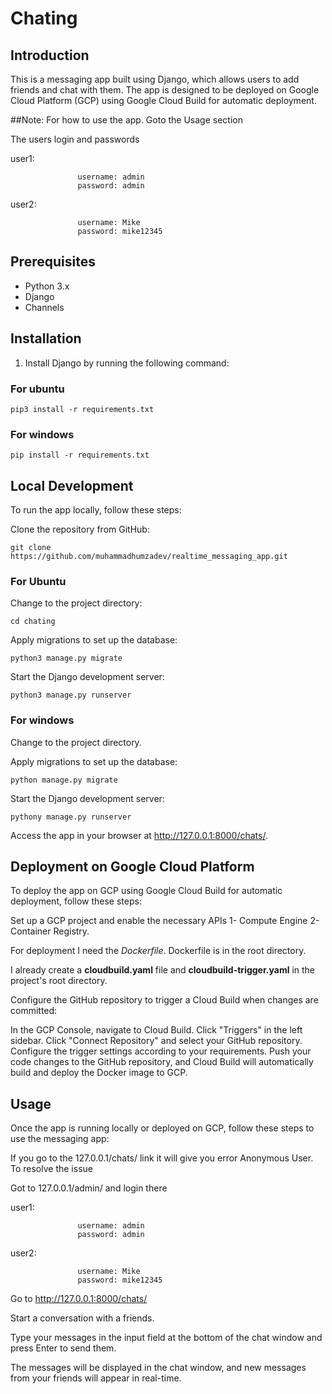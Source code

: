 # Chating

## Introduction
This is a messaging app built using Django, which allows users to add friends and chat with them. The app is designed to be deployed on Google Cloud Platform (GCP) using Google Cloud Build for automatic deployment.

##Note: For how to use the app. Goto the Usage section

The users login and passwords

user1:             

                   username: admin
                   password: admin
                  
user2:             

                   username: Mike
                   password: mike12345

## Prerequisites
- Python 3.x
- Django
- Channels

## Installation
1. Install Django by running the following command:

### For ubuntu

`pip3 install -r requirements.txt`

### For windows

`pip install -r requirements.txt`

## Local Development
To run the app locally, follow these steps:

Clone the repository from GitHub:

`git clone https://github.com/muhammadhumzadev/realtime_messaging_app.git`

### For Ubuntu

Change to the project directory:

`cd chating`

Apply migrations to set up the database:

`python3 manage.py migrate`

Start the Django development server:

`python3 manage.py runserver`

### For windows


Change to the project directory.

Apply migrations to set up the database:

`python manage.py migrate`

Start the Django development server:

`pythony manage.py runserver`

Access the app in your browser at http://127.0.0.1:8000/chats/.

## Deployment on Google Cloud Platform
To deploy the app on GCP using Google Cloud Build for automatic deployment, follow these steps:

Set up a GCP project and enable the necessary APIs 
1- Compute Engine
2- Container Registry.

For deployment I need the *Dockerfile*. Dockerfile is in the root directory.

I already create a **cloudbuild.yaml** file and **cloudbuild-trigger.yaml** in the project's root directory.

Configure the GitHub repository to trigger a Cloud Build when changes are committed:

In the GCP Console, navigate to Cloud Build.
Click "Triggers" in the left sidebar.
Click "Connect Repository" and select your GitHub repository.
Configure the trigger settings according to your requirements.
Push your code changes to the GitHub repository, and Cloud Build will automatically build and deploy the Docker image to GCP.

## Usage
Once the app is running locally or deployed on GCP, follow these steps to use the messaging app:

If you go to the 127.0.0.1/chats/ link it will give you error Anonymous User. To resolve the issue

Got to 127.0.0.1/admin/ and login there

user1:             

                   username: admin
                   password: admin
                  
user2:             

                   username: Mike
                   password: mike12345
                   
                
Go to http://127.0.0.1:8000/chats/

Start a conversation with a friends.

Type your messages in the input field at the bottom of the chat window and press Enter to send them.

The messages will be displayed in the chat window, and new messages from your friends will appear in real-time.
